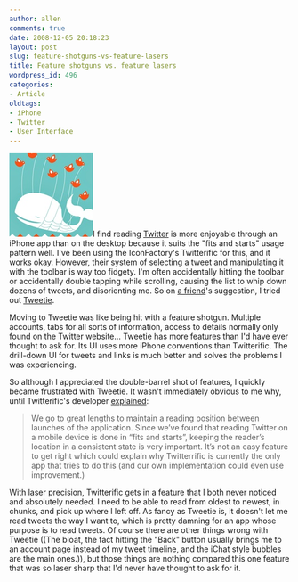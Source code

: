 ```yaml
---
author: allen
comments: true
date: 2008-12-05 20:18:23
layout: post
slug: feature-shotguns-vs-feature-lasers
title: Feature shotguns vs. feature lasers
wordpress_id: 496
categories:
- Article
oldtags:
- iPhone
- Twitter
- User Interface
---
```


[![](/images/wp-uploads/2008/12/failwhale.jpg)](/images/wp-uploads/2008/12/failwhale.jpg)I find reading [Twitter](http://www.twitter.com/apike/) is more enjoyable through an iPhone app than on the desktop because it suits the "fits and starts" usage pattern well. I've been using the IconFactory's Twitterific for this, and it works okay. However, their system of selecting a tweet and manipulating it with the toolbar is way too fidgety. I'm often accidentally hitting the toolbar or accidentally double tapping while scrolling, causing the list to whip down dozens of tweets, and disorienting me. So on [a friend](http://www.borismus.com/)'s suggestion, I tried out [Tweetie](http://www.atebits.com/software/tweetie/).

Moving to Tweetie was like being hit with a feature shotgun. Multiple accounts, tabs for all sorts of information, access to details normally only found on the Twitter website... Tweetie has more features than I'd have ever thought to ask for. Its UI uses more iPhone conventions than Twitterific. The drill-down UI for tweets and links is much better and solves the problems I was experiencing.

So although I appreciated the double-barrel shot of features, I quickly became frustrated with Tweetie. It wasn't immediately obvious to me why, until Twitterific's developer [explained](http://furbo.org/2008/12/02/choices/):


> We go to great lengths to maintain a reading position between launches of the application. Since we’ve found that reading Twitter on a mobile device is done in “fits and starts”, keeping the reader’s location in a consistent state is very important. It’s not an easy feature to get right which could explain why Twitterrific is currently the only app that tries to do this (and our own implementation could even use improvement.)


With laser precision, Twitterific gets in a feature that I both never noticed and absolutely needed. I need to be able to read from oldest to newest, in chunks, and pick up where I left off. As fancy as Tweetie is, it doesn't let me read tweets the way I want to, which is pretty damning for an app whose purpose is to read tweets. Of course there are other things wrong with Tweetie ((The bloat, the fact hitting the "Back" button usually brings me to an account page instead of my tweet timeline, and the iChat style bubbles are the main ones.)), but those things are nothing compared this one feature that was so laser sharp that I'd never have thought to ask for it.
